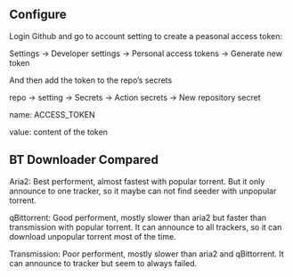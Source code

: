 ## Configure

Login Github and go to  account setting to create a peasonal  access token:

Settings -> Developer settings -> Personal access tokens -> Generate new token

And then add the token to the repo’s secrets

repo -> setting -> Secrets -> Action secrets -> New repository secret

name: ACCESS_TOKEN

value: content of the token

## BT Downloader Compared

Aria2: Best performent, almost fastest with popular torrent. But it only announce to one tracker, so it maybe can not find seeder with unpopular torrent.

qBittorrent: Good performent, mostly slower than aria2 but faster than transmission with popular torrent. It can announce to all trackers, so it can download unpopular torrent most of the time.

Transmission: Poor performent, mostly slower than aria2 and qBittorrent. It can announce to tracker but seem to always failed.
